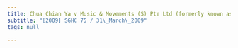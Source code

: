 ```yaml
---
title: Chua Chian Ya v Music & Movements (S) Pte Ltd (formerly known as M & M Music
subtitle: "[2009] SGHC 75 / 31\_March\_2009"
tags: null

---
```


